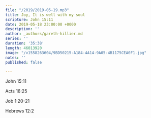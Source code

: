 ```yaml
---
file: "/2019/2019-05-19.mp3"
title: Joy, It is well with my soul
scripture: John 15:11
date: 2019-05-18 23:00:00 +0000
description: ''
author: _authors/gareth-hillier.md
series: ''
duration: '35:38'
length: 46013920
image: "/v1558263604/9BD50215-A184-4A14-9A05-4B1175CEA0F1.jpg"
notes: ''
published: false

---
```

John 15:11

Acts 16:25

Job 1:20-21

Hebrews 12:2